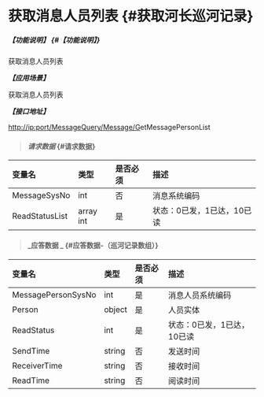 # 获取消息人员列表 {#获取河长巡河记录}

##### _【功能说明】_ {#【功能说明】}

获取消息人员列表

_**【应用场景】**_

获取消息人员列表

_**【接口地址】**_

[http://ip:port/MessageQuery/Message/G](http://ip:port/HMQuery/PatrolRiver/GetPatrolRivers)etMessagePersonList

> #### _请求数据_ {#请求数据}

| 变量名 | 类型 | 是否必须 | 描述 |
| :--- | :--- | :--- | :--- |
| MessageSysNo | int | 否 | 消息系统编码 |
| ReadStatusList |array int | 是 | 状态：0已发，1已达，10已读 |

> #### _应答数据 _ {#应答数据-（巡河记录数组）}

| 变量名 | 类型 | 是否必须 | 描述 |
| :--- | :--- | :--- | :--- |
| MessagePersonSysNo | int | 是 | 消息人员系统编码 |
| Person | object | 是 | 人员实体 |
| ReadStatus | int | 是 | 状态：0已发，1已达，10已读 |
| SendTime | string | 否 | 发送时间 |
| ReceiverTime | string | 否 | 接收时间 |
| ReadTime | string | 否 | 阅读时间 |



